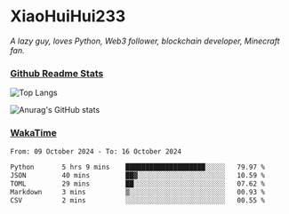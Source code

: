 # XiaoHuiHui233

*A lazy guy, loves Python, Web3 follower, blockchain developer, Minecraft fan.*

### [Github Readme Stats](https://github.com/anuraghazra/github-readme-stats)

![Top Langs](https://github-readme-stats.vercel.app/api/top-langs/?username=XiaoHuiHui233&layout=compact&theme=github_dark)

![Anurag's GitHub stats](https://github-readme-stats.vercel.app/api?username=XiaoHuiHui233&show_icons=true&theme=github_dark)

### [WakaTime](https://wakatime.com)

<!--START_SECTION:waka-->

```txt
From: 09 October 2024 - To: 16 October 2024

Python       5 hrs 9 mins    ████████████████████░░░░░   79.97 %
JSON         40 mins         ██▓░░░░░░░░░░░░░░░░░░░░░░   10.59 %
TOML         29 mins         ██░░░░░░░░░░░░░░░░░░░░░░░   07.62 %
Markdown     3 mins          ▒░░░░░░░░░░░░░░░░░░░░░░░░   00.93 %
CSV          2 mins          ░░░░░░░░░░░░░░░░░░░░░░░░░   00.55 %
```

<!--END_SECTION:waka-->

